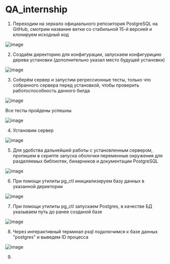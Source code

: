 # QA_internship

1. Переходим на зеркало официального репозитория PostgreSQL на GitHub, смотрим название ветки со стабильной 15-й версией и клонируем исходный код

![image](https://github.com/user-attachments/assets/d98c8ed6-c5be-43b5-8831-31ca6ebecc93)

2. Создаём директорию для конфигурации, запускаем конфигурицию дерева установки (дополнительно указал место будущей установки)

![image](https://github.com/user-attachments/assets/8129c8a1-690b-4665-9941-3418cbfe53f5)

3. Соберём сервер и запустим регрессионные тесты, только что собранного сервера перед установкой, чтобы проверить работоспособность данного билда

![image](https://github.com/user-attachments/assets/c82a90f1-ed9d-42de-89e7-8f596f1efd0f)

Все тесты пройдены успешны

![image](https://github.com/user-attachments/assets/9cbcaf6f-1500-476e-b3d1-b6431ef2039e)

4. Установим сервер

![image](https://github.com/user-attachments/assets/c191d361-eebb-49c3-8af5-f9a627ea8d0a)

5. Для удобства дальнейшей работы с установленным сервером, пропишем в скрипте запуска оболочки переменные окружения для разделяемых библиотек, бинарников и документации PostgreSQL

![image](https://github.com/user-attachments/assets/d7ac2052-2d1c-4b3e-a205-95d72688510b)

6. При помощи утилиты pg_ctl инициализируем базу данных в указанной дериктории

![image](https://github.com/user-attachments/assets/e3ce4eb8-aba0-4d19-9712-e2475526269f)

7. При помощи утилиты pg_ctl запускаем Postgres, в качестве БД указываем путь до ранее созданой базе

![image](https://github.com/user-attachments/assets/7ad309eb-adce-4752-a1de-c5c807e900fb)

8. Через интерактивный терминал psql подключимся к базе данных "postgres" и выведем ID процесса

![image](https://github.com/user-attachments/assets/e0d1e7e2-8a09-49fe-9877-1d18ef1e645a)

9. 
